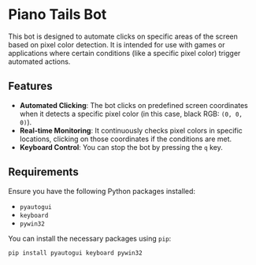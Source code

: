 
# Piano Tails Bot

This bot is designed to automate clicks on specific areas of the screen based on pixel color detection. It is intended for use with games or applications where certain conditions (like a specific pixel color) trigger automated actions.

## Features
- **Automated Clicking**: The bot clicks on predefined screen coordinates when it detects a specific pixel color (in this case, black RGB: `(0, 0, 0)`).
- **Real-time Monitoring**: It continuously checks pixel colors in specific locations, clicking on those coordinates if the conditions are met.
- **Keyboard Control**: You can stop the bot by pressing the `q` key.

## Requirements

Ensure you have the following Python packages installed:

- `pyautogui`
- `keyboard`
- `pywin32`

You can install the necessary packages using `pip`:

```bash
pip install pyautogui keyboard pywin32
```
